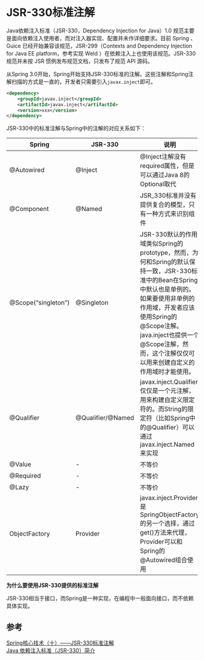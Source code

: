 # JSR-330标准注解

Java依赖注入标准（JSR-330，Dependency Injection for Java）1.0 规范主要是面向依赖注入使用者，而对注入器实现、配置并未作详细要求。目前 Spring 、Guice 已经开始兼容该规范，JSR-299（Contexts and Dependency Injection for Java EE platform，参考实现 Weld ）在依赖注入上也使用该规范。JSR-330 规范并未按 JSR 惯例发布规范文档，只发布了规范 API 源码。

从Spring 3.0开始，Spring开始支持JSR-330标准的注解。这些注解和Spring注解扫描的方式是一直的，开发者只需要引入`javax.inject`即可。

```xml
<dependency>
    <groupId>javax.inject</groupId>
    <artifactId>javax.inject</artifactId>
    <version>xxx</version>
</dependency>
```

JSR-330中的标准注解与Spring中的注解的对应关系如下：

| Spring | JSR-330 | 说明 |
| --- | --- | --- |
| @Autowired | @Inject | @Inject注解没有required属性，但是可以通过Java 8的Optional取代 |
| @Component | @Named | JSR\_330标准并没有提供复合的模型，只有一种方式来识别组件 |
| @Scope\(“singleton”\) | @Singleton | JSR-330默认的作用域类似Spring的prototype，然而，为何和Spring的默认保持一致，JSR-330标准中的Bean在Spring中默认也是单例的。如果要使用非单例的作用域，开发者应该使用Spring的@Scope注解。java.inject也提供一个@Scope注解，然而，这个注解仅仅可以用来创建自定义的作用域时才能使用。 |
| @Qualifier | @Qualifier/@Named | javax.inject.Qualifier仅仅是一个元注解，用来构建自定义限定符的。而String的限定符（比如Spring中的@Qualifier）可以通过javax.inject.Named来实现 |
| @Value | - | 不等价 |
| @Required | - | 不等价 |
| @Lazy | - | 不等价 |
| ObjectFactory | Provider | javax.inject.Provider是SpringObjectFactory的另一个选择，通过get\(\)方法来代理，Provider可以和Spring的@Autowired组合使用 |

**为什么要使用JSR-330提供的标准注解**

JSR-330相当于接口，而Spring是一种实现，在编程中一般面向接口，而不依赖具体实现。

## 参考

[Spring核心技术（十）——JSR-330标准注解    
](https://blog.csdn.net/EthanWhite/article/details/51879871)[Java 依赖注入标准（JSR-330）简介](https://blog.csdn.net/DL88250/article/details/4838803)

